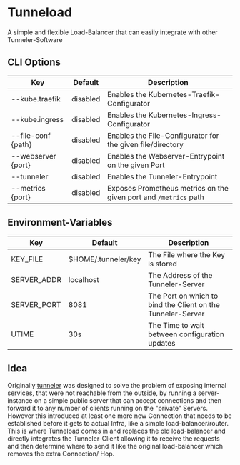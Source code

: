 # Tunneload
A simple and flexible Load-Balancer that can easily integrate with other Tunneler-Software

## CLI Options
Key | Default | Description
--- | --- | ---
--kube.traefik | disabled | Enables the Kubernetes-Traefik-Configurator
--kube.ingress | disabled | Enables the Kubernetes-Ingress-Configurator
--file-conf {path} | disabled | Enables the File-Configurator for the given file/directory
--webserver {port} | disabled | Enables the Webserver-Entrypoint on the given Port
--tunneler | disabled | Enables the Tunneler-Entrypoint
--metrics {port} | disabled | Exposes Prometheus metrics on the given port and `/metrics` path

## Environment-Variables
Key | Default | Description
--- | --- | ---
KEY_FILE | $HOME/.tunneler/key | The File where the Key is stored
SERVER_ADDR | localhost | The Address of the Tunneler-Server
SERVER_PORT | 8081 | The Port on which to bind the Client on the Tunneler-Server
UTIME | 30s | The Time to wait between configuration updates

## Idea
Originally [tunneler](https://github.com/Lol3rrr/tunneler) was designed to solve the problem of
exposing internal services, that were not reachable from the outside, by running a server-instance
on a simple public server that can accept connections and then forward it to any number of clients
running on the "private" Servers.
However this introduced at least one more new Connection that needs to be established before it gets
to actual Infra, like a simple load-balancer/router. This is where Tunneload comes in and replaces
the old load-balancer and directly integrates the Tunneler-Client allowing it to receive the requests
and then determine where to send it like the original load-balancer which removes the extra Connection/
Hop.
